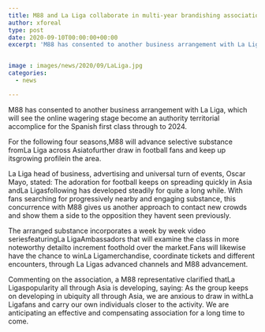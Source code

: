 ```yaml
---
title: M88 and La Liga collaborate in multi-year brandishing association
author: xforeal 
type: post
date: 2020-09-10T00:00:00+00:00
excerpt: 'M88 has consented to another business arrangement with La Liga, which willsee theonline wagering platformbecome an authority territorial partnerfor the Spanish first class through to 2024 '


image : images/news/2020/09/LaLiga.jpg
categories:
  - news

---
```

M88 has consented to another business arrangement with La Liga, which will <span data-contrast="auto">see the </span><span data-contrast="auto">online wagering stage </span><span data-contrast="auto">become an authority territorial accomplice </span><span data-contrast="auto">for the Spanish first class through to 2024. </span><span data-ccp-props="{" />

<span data-contrast="auto">For the following four seasons,M88 will advance selective substance fromLa Liga across Asiatofurther draw in football fans and keep up itsgrowing profilein the area. </span>

<span data-contrast="auto">La Liga head of business, advertising and universal turn of events, Oscar Mayo, stated: The adoration for football keeps on spreading quickly in Asia andLa Ligasfollowing has developed steadily for quite a long while. With fans searching for progressively nearby and engaging substance, this concurrence with M88 gives us another approach to contact new crowds and show them a side to the opposition they havent seen previously. </span>

<span data-contrast="auto">The arranged substance incorporates a week by week video seriesfeaturingLa LigaAmbassadors that will examine the class in more noteworthy detailto increment foothold over the market.Fans will likewise have the chance to winLa Ligamerchandise, coordinate tickets and different encounters, through La Ligas advanced channels and M88 advancement. </span>

<span data-contrast="auto">Commenting on the association, a M88 representative clarified thatLa Ligaspopularity all through Asia is developing, saying: As the group keeps on developing in ubiquity all through Asia, we are anxious to draw in withLa Ligafans and carry our own individuals closer to the activity. We are anticipating an effective and compensating association for a long time to come. </span><span data-ccp-props="{" />